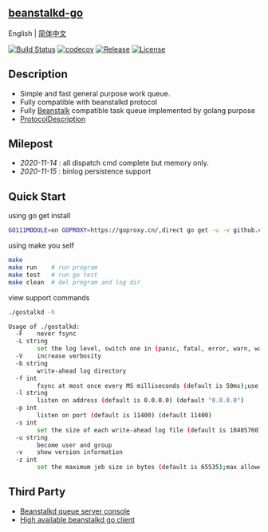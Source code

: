 ## [beanstalkd-go](https://github.com/gostalk/gostalkd)

English | [简体中文](readme.md)

[![Build Status](https://travis-ci.org/gostalk/gostalkd.svg?branch=main)](https://travis-ci.org/gostalk/gostalkd.svg?branch=main)
[![codecov](https://codecov.io/gh/sjatsh/beanstalkd-go/branch/main/graph/badge.svg)](https://codecov.io/gh/gostalk/gostalkd)
[![Release](https://img.shields.io/github/release/gostalk/gostalkd.svg?label=Release)](https://github.com/gostalk/gostalkd/releases)
[![License](https://img.shields.io/github/license/gostalk/gostalkd)](https://github.com/gostalk/gostalkd)

## Description

- Simple and fast general purpose work queue.
- Fully compatible with beanstalkd protocol
- Fully [Beanstalk](https://github.com/beanstalkd/beanstalkd) compatible task queue implemented by golang
  purpose
- [ProtocolDescription](doc/protocol.zh-CN.md)

## Milepost

- *2020-11-14* : all dispatch cmd complete but memory only.
- *2020-11-15* : binlog persistence support

## Quick Start

using go get install

```bash
GO111MODULE=on GOPROXY=https://goproxy.cn/,direct go get -u -v github.com/gostalk/gostalkd
```

using make you self

```bash
make
make run    # run program
make test   # run go test
make clean  # del program and log dir
```

view support commands

```bash
./gostalkd -h
```

```bash
Usage of ./gostalkd:
  -F    never fsync
  -L string
        set the log level, switch one in (panic, fatal, error, warn, waring, info, debug, trace) (default "warn")
  -V    increase verbosity
  -b string
        write-ahead log directory
  -f int
        fsync at most once every MS milliseconds (default is 50ms);use -f0 for "always fsync" (default 50)
  -l string
        listen on address (default is 0.0.0.0) (default "0.0.0.0")
  -p int
        listen on port (default is 11400) (default 11400)
  -s int
        set the size of each write-ahead log file (default is 10485760);will be rounded up to a multiple of 4096 bytes (default 10485760)
  -u string
        become user and group
  -v    show version information
  -z int
        set the maximum job size in bytes (default is 65535);max allowed is 1073741824 bytes (default 65535)
```

## Third Party

- [Beanstalkd queue server console](https://github.com/xuri/aurora)
- [High available beanstalkd go client](https://github.com/tal-tech/go-queue) 